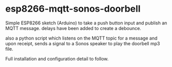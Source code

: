 # esp8266-mqtt-sonos-doorbell

Simple ESP8266 sketch (Arduino) to take a push button input and publish an MQTT message. delays have been added to create a debounce.

also a python script which listens on the MQTT topic for a message and upon receipt, sends a signal to a Sonos speaker to play the doorbell mp3 file.

Full installation and configuration detail to follow.
